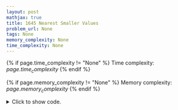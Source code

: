 ```yaml
---
layout: post
mathjax: true
title: 1645 Nearest Smaller Values
problem_url: None
tags: None
memory_complexity: None
time_complexity: None
---
```




{% if page.time_complexity != "None" %}
Time complexity: ${{ page.time_complexity }}$
{% endif %}

{% if page.memory_complexity != "None" %}
Memory complexity: ${{ page.memory_complexity }}$
{% endif %}

<details>
<summary>
<p style="display:inline">Click to show code.</p>
</summary>
```cpp
{% raw %}
using namespace std;
using ii = pair<int, int>;
int main(void)
{
    int n, ai;
    stack<ii> S;
    cin >> n;
    for (int i = 0; i < n; i++)
    {
        cin >> ai;
        while (!S.empty() and S.top().first >= ai)
            S.pop();
        if (S.empty())
            cout << "0 ";
        else
            cout << S.top().second + 1 << " ";
        S.push({ai, i});
    }
    return 0;
}

{% endraw %}
```
</details>

